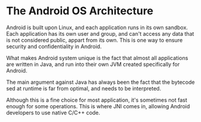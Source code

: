 # The Android OS Architecture

Android is built upon Linux, and each application runs in its own sandbox. Each application has its own user and group, and can't access any data that is not considered public, appart from its own. This is one way to ensure security and confidentiality in Android.

What makes Android system unique is the fact that almost all applications are written in Java, and run into their own JVM created specifically for Android.

The main argument against Java has always been the fact that the bytecode sed at runtime is far from optimal, and needs to be interpreted.

Although this is a fine choice for most application, it's sometimes not fast enough for some operations. This is where JNI comes in, allowing Android developers to use native C/C++ code.

